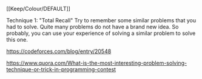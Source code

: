 [[Keep/Colour/DEFAULT]] 

Technique 1: "Total Recall"
Try to remember some similar problems that you had to solve. Quite many problems do not have a brand new idea. So probably, you can use your experience of solving a similar problem to solve this one.

https://codeforces.com/blog/entry/20548



https://www.quora.com/What-is-the-most-interesting-problem-solving-technique-or-trick-in-programming-contest
